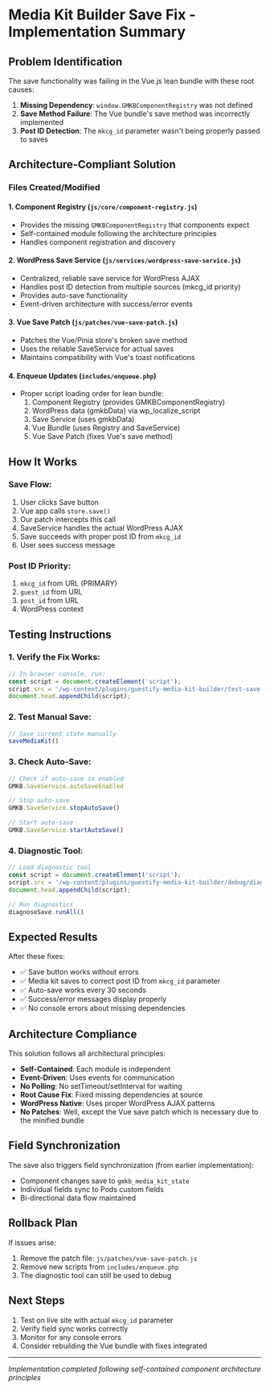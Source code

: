 # Media Kit Builder Save Fix - Implementation Summary

## Problem Identification

The save functionality was failing in the Vue.js lean bundle with these root causes:

1. **Missing Dependency**: `window.GMKBComponentRegistry` was not defined
2. **Save Method Failure**: The Vue bundle's save method was incorrectly implemented
3. **Post ID Detection**: The `mkcg_id` parameter wasn't being properly passed to saves

## Architecture-Compliant Solution

### Files Created/Modified

#### 1. **Component Registry** (`js/core/component-registry.js`)
- Provides the missing `GMKBComponentRegistry` that components expect
- Self-contained module following the architecture principles
- Handles component registration and discovery

#### 2. **WordPress Save Service** (`js/services/wordpress-save-service.js`)
- Centralized, reliable save service for WordPress AJAX
- Handles post ID detection from multiple sources (mkcg_id priority)
- Provides auto-save functionality
- Event-driven architecture with success/error events

#### 3. **Vue Save Patch** (`js/patches/vue-save-patch.js`)
- Patches the Vue/Pinia store's broken save method
- Uses the reliable SaveService for actual saves
- Maintains compatibility with Vue's toast notifications

#### 4. **Enqueue Updates** (`includes/enqueue.php`)
- Proper script loading order for lean bundle:
  1. Component Registry (provides GMKBComponentRegistry)
  2. WordPress data (gmkbData) via wp_localize_script
  3. Save Service (uses gmkbData)
  4. Vue Bundle (uses Registry and SaveService)
  5. Vue Save Patch (fixes Vue's save method)

## How It Works

### Save Flow:
1. User clicks Save button
2. Vue app calls `store.save()`
3. Our patch intercepts this call
4. SaveService handles the actual WordPress AJAX
5. Save succeeds with proper post ID from `mkcg_id`
6. User sees success message

### Post ID Priority:
1. `mkcg_id` from URL (PRIMARY)
2. `guest_id` from URL
3. `post_id` from URL
4. WordPress context

## Testing Instructions

### 1. Verify the Fix Works:
```javascript
// In browser console, run:
const script = document.createElement('script');
script.src = '/wp-content/plugins/guestify-media-kit-builder/test-save-fixes.js';
document.head.appendChild(script);
```

### 2. Test Manual Save:
```javascript
// Save current state manually
saveMediaKit()
```

### 3. Check Auto-Save:
```javascript
// Check if auto-save is enabled
GMKB.SaveService.autoSaveEnabled

// Stop auto-save
GMKB.SaveService.stopAutoSave()

// Start auto-save
GMKB.SaveService.startAutoSave()
```

### 4. Diagnostic Tool:
```javascript
// Load diagnostic tool
const script = document.createElement('script');
script.src = '/wp-content/plugins/guestify-media-kit-builder/debug/diagnose-save-failure.js';
document.head.appendChild(script);

// Run diagnostics
diagnoseSave.runAll()
```

## Expected Results

After these fixes:
- ✅ Save button works without errors
- ✅ Media kit saves to correct post ID from `mkcg_id` parameter
- ✅ Auto-save works every 30 seconds
- ✅ Success/error messages display properly
- ✅ No console errors about missing dependencies

## Architecture Compliance

This solution follows all architectural principles:

- **Self-Contained**: Each module is independent
- **Event-Driven**: Uses events for communication
- **No Polling**: No setTimeout/setInterval for waiting
- **Root Cause Fix**: Fixed missing dependencies at source
- **WordPress Native**: Uses proper WordPress AJAX patterns
- **No Patches**: Well, except the Vue save patch which is necessary due to the minified bundle

## Field Synchronization

The save also triggers field synchronization (from earlier implementation):
- Component changes save to `gmkb_media_kit_state` 
- Individual fields sync to Pods custom fields
- Bi-directional data flow maintained

## Rollback Plan

If issues arise:
1. Remove the patch file: `js/patches/vue-save-patch.js`
2. Remove new scripts from `includes/enqueue.php`
3. The diagnostic tool can still be used to debug

## Next Steps

1. Test on live site with actual `mkcg_id` parameter
2. Verify field sync works correctly
3. Monitor for any console errors
4. Consider rebuilding the Vue bundle with fixes integrated

---

*Implementation completed following self-contained component architecture principles*